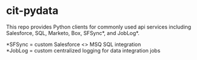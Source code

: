 # cit-pydata 

This repo provides Python clients for commonly used api services including Salesforce, SQL, Marketo, Box, SFSync*, and JobLog*.  

*SFSync = custom Salesforce <> MSQ SQL integration  
*JobLog = custom centralized logging for data integration jobs  
